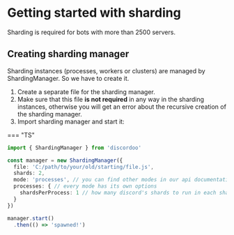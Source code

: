 # Getting started with sharding

Sharding is required for bots with more than 2500 servers.

## Creating sharding manager
Sharding instances (processes, workers or clusters) are managed by ShardingManager.
So we have to create it.

1. Create a separate file for the sharding manager.
2. Make sure that this file **is not required** in any way in the sharding instances, otherwise you will get an error about the recursive creation of the sharding manager.
3. Import sharding manager and start it:

=== "TS"
```ts
import { ShardingManager } from 'discordoo'

const manager = new ShardingManager({
  file: 'C:/path/to/your/old/starting/file.js',
  shards: 2,
  mode: 'processes', // you can find other modes in our api documentation
  processes: { // every mode has its own options
    shardsPerProcess: 1 // how many discord's shards to run in each sharding instance
  }
})

manager.start()
  .then(() => 'spawned!')
```
